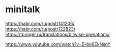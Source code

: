 # minitalk
https://habr.com/ru/post/141206/  
https://habr.com/ru/post/122823/  
https://tproger.ru/translations/bitwise-operations/  
  
https://www.youtube.com/watch?v=E-bk6EkNsnY  
